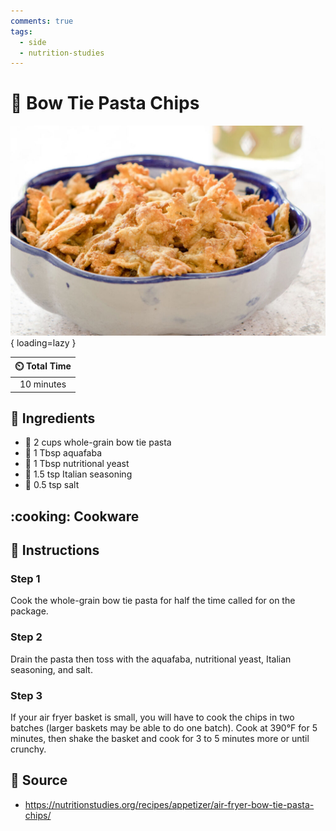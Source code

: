 ```yaml
---
comments: true
tags:
  - side
  - nutrition-studies
---
```

# :ribbon: Bow Tie Pasta Chips

![Bow Tie Pasta Chips][1]{ loading=lazy }

| :timer_clock: Total Time |
|:-----------------------: |
| 10 minutes |

## :salt: Ingredients

- :ribbon: 2 cups whole-grain bow tie pasta
- :falafel: 1 Tbsp aquafaba
- :microbe: 1 Tbsp nutritional yeast
- :herb: 1.5 tsp Italian seasoning
- :salt: 0.5 tsp salt

## :cooking: Cookware

## :pencil: Instructions

### Step 1

Cook the whole-grain bow tie pasta for half the time called for on the package.

### Step 2

Drain the pasta then toss with the aquafaba, nutritional yeast, Italian seasoning, and salt.

### Step 3

If your air fryer basket is small, you will have to cook the chips in two batches (larger baskets may be able to do one
batch). Cook at 390°F for 5 minutes, then shake the basket and cook for 3 to 5 minutes more or until crunchy.

## :link: Source

- <https://nutritionstudies.org/recipes/appetizer/air-fryer-bow-tie-pasta-chips/>

[1]: <../assets/images/bow-tie-pasta-chips.jpg>
